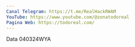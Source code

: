 ```yaml
---
Canal Telegram: https://t.me/RealHackRWAM
YouTube: https://www.youtube.com/@zonatodoreal
Pagina Web: https://todoreal.com/
---
```

Data 040324WYA
